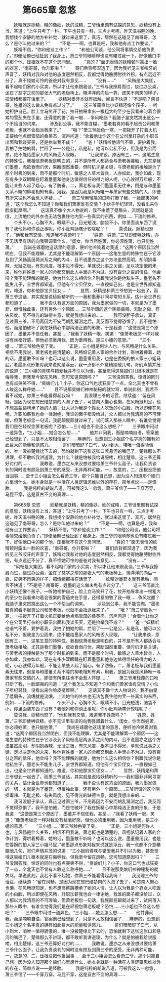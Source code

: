 # 　　第665章 忽悠
　　妖精就是妖精，精的像妖，妖的成精，三爷话里颇有试探的意思，妖精没有上当，答道：“上午只考了一科，下午也只有一科，三点才考呢，昨天温书睡的晚，我想找个安静的地方补补觉，就过来这里了，真巧，居然在这碰见了南哥哥，怎么？是你叫他过来的？”
　　“不是——啊，也算是吧，我和他有点工作要谈。”
　　妖精不信，“你和他谈工作？”
　　“和他公司谈，他公司将事情交给他负责了。”即便话题已经扯到了我身上，萧三爷的眼睛却也没有瞄过我一下，好像他口中的那个他，压根就不在这个房间里。
　　“真的？”面无表情的妖精顿时露出一脸的欢喜，“南哥哥，你升职啦？”
　　哥们后背都湿透了，因为我听见三爷咬牙的声音了，妖精对我和对他的态度迥然相反，我都觉得她胳膊肘往外拐，有点远近不分了，真不怪她可怜的爸爸对我有意见……
　　“没有……”
　　“风畅是大集团，看不起咱们家的小买卖，所以才让他来跟我谈。”三爷与我擦肩而过，绕过办公桌，坐在了慈字之前的那张大气的老板椅上，懒洋洋的向后一靠，皮笑不肉笑的样子，把情绪都撂在话里了。
　　妖精对墨菲本就有抵触，闻言不快道：“不是吧？南哥哥，姓墨的这么做未免有点过分了。”
　　这三爷简直比小妖精还像个孩子，一听她袒护自己，脸上立马笑开了花，拉开抽屉拿出一根粗大的至少在我看来叼着会很累的雪茄夹在手里，还得意的瞥了我一眼……争风吃醋？我脑子里突然跳出这么一个不恰当的词来。
　　涉及到公事，我不能含糊，“墨老若真的看不起贵公司和萧老板，也就不会指派我来了。”
　　“哦？”萧三爷脸色一寒，一把拨开了打着火机正要给他点燃雪茄的桑英杰，沉声问道：“合着他让你这个在公司里打杂的小职员出面和我谈买买，还是抬举我不成？”
　　“爸！”妖精听他语气不善，要护着我，我拍了拍她的肩，拦阻了——公是公，私是私，他可以公私不分，但我是为公而来，绝不能给墨家人的风畅丢人现眼。
　　“让我来谈，原因有三，一，这笔生意的特殊性，我相信萧老板是明白的，并不是所有人都适合与萧老板接触，尤其是我们墨董，虎欲食而爪伏，果断固然重要，但时机才是关键，与萧老板的接触是为了那个时机的到来，而不是那个时机，敏感之人草木皆兵，人亦如此，我亦如此，现在有多少双眼睛在盯着墨董和他身边值得信任的得力的人呢，小心驶得万年船，不能让某些人起了疑心，有了防备，二，萧老板与我们墨董素无往来，倒是与和墨董关系不睦的柳老相知有素，用我，是因为我是风畅唯一与萧家有些交情的人，即便有所来往也不会惹人怀疑……”
　　萧三爷用轻蔑的口吻打断了我，一脸鄙夷的问道：“这个我怎么不知道？你和我们萧家谁有交情？小伙子年纪轻轻，没看出来你脸皮挺厚啊。”
　　这话真不像个大人物说的，我不由蹙了蹙眉头，流氓就是流氓，上流地位的外衣也无法包裹住他内里一些真实的东西，例如……下流的修养。
　　个头不小，心胸不大，眼睛不小，目光短浅，脑袋不小，你里面装东西了没有？我他妈和你谈正事呢，你小肚鸡肠瞎计较啥呢？！
　　莫说我，妖精也怒了，“他和我有交情，难道我不姓萧吗？”
　　“姓萧，姓萧，”三爷即使哄妖精，亦不无话里有话的向我强调着什么，“闺女，你当然姓萧，你必须姓萧，也只能姓萧。”
　　我尚在琢磨他这话里的意思，便听他冷笑着对我道：“这两个原因我当然明白，但我不能理解，尤其是不能理解第一个原因——这笔生意的特殊性在于它涉及到了风畅高层两派系之间的内斗，且不说墨亦之这个方法虽然高明，却阴损毒辣、无耻之极，有失风度，根本见不得光，单就说此事之关键，足以决定他的未来，称他将姓墨一家人的命都交到此人手里亦不为过，没有百分之百的信任，他会吗？我不能理解的就是，他为什么这么相信你？别跟我说你是他私生子，墨老头不能生儿子，全世界都知道，但他有个宝贝侄女，一直视如己出，也是全世界都知道的，难道，你和他那宝贝侄女……”
　　显然，妖精是和萧三爷想到一起去了，而萧三爷这话，其实就是说给妖精听的——我和墨菲非同寻常的关系，估计全世界也都知道了……
　　我不否认有这方面的原因，我为墨家做的一切，本就是为了墨菲，但惟独此事，还有另外一个原因……三爷所谓的这个阴损毒辣、无耻之极、有失风度、见不得光的缺德主意，就是我想出来的……
　　我可没胆子承认，真正见过萧三爷，不用再因为不安而胡乱猜测之后，我反而不觉得恐惧了，我不是怕他，而是怕破坏了我在妖精心中那纯洁正直的形象，于是我道：“这便是第三个原因了，墨董并不信任我，甚至……”我看了妖精一眼，笑道：“像萧老板您一样对我没有丝毫好感，但他必须重用我，因为重用我，是三小姐的意思。”
　　“三小姐……”萧三爷脸色变了变。
　　“正是，三小姐是何许人也，与风畅是什么关系，相信不用我说，萧老板也是清楚的，风畅惦记着人家的合作计划，得哄着捧着，她的话，墨董敢不听吗？也可以这么说，墨董重用我，也是在委婉的拍人家三小姐马屁，”老墨那点形象对我来说就是浮云，我一点都不介意糟蹋他几句，哥们声情并茂的说道：“三小姐的青睐与错爱我并不引以为傲，甚至觉得这臭娘们儿根本就是在侮辱我，但我至今留在风畅，您可知道原因吗？”
　　三爷没回答我，惊讶的同时也有点哭笑不得，“臭娘们儿？小子，你这口气也忒狂妄了一点，全北天也不曾有人敢这么称呼她……”
　　且不说那臭娘们神神秘秘的就欠骂，单说此刻，我若不看不起她，你萧三爷能看得起我吗？
　　我没理三爷的话茬，继续道：“留在风畅，是因为现在想巴结楚南的人海了去了，可楚南人懒心也懒，在风畅挺知足，也不想高薪跳槽承了她的人情，让人以为我是个靠女人吃饭的小白脸，所以即便在风畅，升职加薪我也会一律谢绝，我谁的面子都没给过，众人都以为我清高的不可理喻，但萧老板您一句话，我屁颠屁颠就过来了，试问落入那些人眼中，有谁会觉得我们是在轻视您萧老板呢？恐怕……三小姐也不会这么想吧？”
　　三爷眼中闪过一道异色，“三小姐……她会怎么想……”
　　他并非问我，而是喃喃自语，答案他已经想到了，只是不太敢相信罢了……麻痹的，没想到三小姐这个名字真的拥有如此巨大的能量和诱惑力。
　　哥们暗暗舒了口气，从小到大，咱唯一值得骄傲的，唯一没被楚缘比下去的，恐怕就剩下这张这张口若悬河的嘴巴了，楚缘那么不讲理，都不敢听我讲道理，为什么？就是怕被我给说服喽，相比楚缘，这三爷还算好对付的……
　　我敢说，墨亦之从来没想过要给萧三爷什么面子，让我负责谈判的同时没有顾及到萧三爷的感受，无非两种可能，一，故意的，二，压根没把他当回事……至于三小姐会怎么看萧三爷，那个只能自己想，因为没人知道那个娘们心里想什么，她本身就是一种活在人类逻辑思维以外的存在，简单点说——是怪胎。
　　我是纯粹的胡说八道，可被我这么一忽悠，萧三爷信了——千穿万穿，马屁不穿，这是亘古不变的真理……

　　第665章 忽悠
　　妖精就是妖精，精的像妖，妖的成精，三爷话里颇有试探的意思，妖精没有上当，答道：“上午只考了一科，下午也只有一科，三点才考呢，昨天温书睡的晚，我想找个安静的地方补补觉，就过来这里了，真巧，居然在这碰见了南哥哥，怎么？是你叫他过来的？”
　　“不是——啊，也算是吧，我和他有点工作要谈。”
　　妖精不信，“你和他谈工作？”
　　“和他公司谈，他公司将事情交给他负责了。”即便话题已经扯到了我身上，萧三爷的眼睛却也没有瞄过我一下，好像他口中的那个他，压根就不在这个房间里。
　　“真的？”面无表情的妖精顿时露出一脸的欢喜，“南哥哥，你升职啦？”
　　哥们后背都湿透了，因为我听见三爷咬牙的声音了，妖精对我和对他的态度迥然相反，我都觉得她胳膊肘往外拐，有点远近不分了，真不怪她可怜的爸爸对我有意见……
　　“没有……”
　　“风畅是大集团，看不起咱们家的小买卖，所以才让他来跟我谈。”三爷与我擦肩而过，绕过办公桌，坐在了慈字之前的那张大气的老板椅上，懒洋洋的向后一靠，皮笑不肉笑的样子，把情绪都撂在话里了。
　　妖精对墨菲本就有抵触，闻言不快道：“不是吧？南哥哥，姓墨的这么做未免有点过分了。”
　　这三爷简直比小妖精还像个孩子，一听她袒护自己，脸上立马笑开了花，拉开抽屉拿出一根粗大的至少在我看来叼着会很累的雪茄夹在手里，还得意的瞥了我一眼……争风吃醋？我脑子里突然跳出这么一个不恰当的词来。
　　涉及到公事，我不能含糊，“墨老若真的看不起贵公司和萧老板，也就不会指派我来了。”
　　“哦？”萧三爷脸色一寒，一把拨开了打着火机正要给他点燃雪茄的桑英杰，沉声问道：“合着他让你这个在公司里打杂的小职员出面和我谈买买，还是抬举我不成？”
　　“爸！”妖精听他语气不善，要护着我，我拍了拍她的肩，拦阻了——公是公，私是私，他可以公私不分，但我是为公而来，绝不能给墨家人的风畅丢人现眼。
　　“让我来谈，原因有三，一，这笔生意的特殊性，我相信萧老板是明白的，并不是所有人都适合与萧老板接触，尤其是我们墨董，虎欲食而爪伏，果断固然重要，但时机才是关键，与萧老板的接触是为了那个时机的到来，而不是那个时机，敏感之人草木皆兵，人亦如此，我亦如此，现在有多少双眼睛在盯着墨董和他身边值得信任的得力的人呢，小心驶得万年船，不能让某些人起了疑心，有了防备，二，萧老板与我们墨董素无往来，倒是与和墨董关系不睦的柳老相知有素，用我，是因为我是风畅唯一与萧家有些交情的人，即便有所来往也不会惹人怀疑……”
　　萧三爷用轻蔑的口吻打断了我，一脸鄙夷的问道：“这个我怎么不知道？你和我们萧家谁有交情？小伙子年纪轻轻，没看出来你脸皮挺厚啊。”
　　这话真不像个大人物说的，我不由蹙了蹙眉头，流氓就是流氓，上流地位的外衣也无法包裹住他内里一些真实的东西，例如……下流的修养。
　　个头不小，心胸不大，眼睛不小，目光短浅，脑袋不小，你里面装东西了没有？我他妈和你谈正事呢，你小肚鸡肠瞎计较啥呢？！
　　莫说我，妖精也怒了，“他和我有交情，难道我不姓萧吗？”
　　“姓萧，姓萧，”三爷即使哄妖精，亦不无话里有话的向我强调着什么，“闺女，你当然姓萧，你必须姓萧，也只能姓萧。”
　　我尚在琢磨他这话里的意思，便听他冷笑着对我道：“这两个原因我当然明白，但我不能理解，尤其是不能理解第一个原因——这笔生意的特殊性在于它涉及到了风畅高层两派系之间的内斗，且不说墨亦之这个方法虽然高明，却阴损毒辣、无耻之极，有失风度，根本见不得光，单就说此事之关键，足以决定他的未来，称他将姓墨一家人的命都交到此人手里亦不为过，没有百分之百的信任，他会吗？我不能理解的就是，他为什么这么相信你？别跟我说你是他私生子，墨老头不能生儿子，全世界都知道，但他有个宝贝侄女，一直视如己出，也是全世界都知道的，难道，你和他那宝贝侄女……”
　　显然，妖精是和萧三爷想到一起去了，而萧三爷这话，其实就是说给妖精听的——我和墨菲非同寻常的关系，估计全世界也都知道了……
　　我不否认有这方面的原因，我为墨家做的一切，本就是为了墨菲，但惟独此事，还有另外一个原因……三爷所谓的这个阴损毒辣、无耻之极、有失风度、见不得光的缺德主意，就是我想出来的……
　　我可没胆子承认，真正见过萧三爷，不用再因为不安而胡乱猜测之后，我反而不觉得恐惧了，我不是怕他，而是怕破坏了我在妖精心中那纯洁正直的形象，于是我道：“这便是第三个原因了，墨董并不信任我，甚至……”我看了妖精一眼，笑道：“像萧老板您一样对我没有丝毫好感，但他必须重用我，因为重用我，是三小姐的意思。”
　　“三小姐……”萧三爷脸色变了变。
　　“正是，三小姐是何许人也，与风畅是什么关系，相信不用我说，萧老板也是清楚的，风畅惦记着人家的合作计划，得哄着捧着，她的话，墨董敢不听吗？也可以这么说，墨董重用我，也是在委婉的拍人家三小姐马屁，”老墨那点形象对我来说就是浮云，我一点都不介意糟蹋他几句，哥们声情并茂的说道：“三小姐的青睐与错爱我并不引以为傲，甚至觉得这臭娘们儿根本就是在侮辱我，但我至今留在风畅，您可知道原因吗？”
　　三爷没回答我，惊讶的同时也有点哭笑不得，“臭娘们儿？小子，你这口气也忒狂妄了一点，全北天也不曾有人敢这么称呼她……”
　　且不说那臭娘们神神秘秘的就欠骂，单说此刻，我若不看不起她，你萧三爷能看得起我吗？
　　我没理三爷的话茬，继续道：“留在风畅，是因为现在想巴结楚南的人海了去了，可楚南人懒心也懒，在风畅挺知足，也不想高薪跳槽承了她的人情，让人以为我是个靠女人吃饭的小白脸，所以即便在风畅，升职加薪我也会一律谢绝，我谁的面子都没给过，众人都以为我清高的不可理喻，但萧老板您一句话，我屁颠屁颠就过来了，试问落入那些人眼中，有谁会觉得我们是在轻视您萧老板呢？恐怕……三小姐也不会这么想吧？”
　　三爷眼中闪过一道异色，“三小姐……她会怎么想……”
　　他并非问我，而是喃喃自语，答案他已经想到了，只是不太敢相信罢了……麻痹的，没想到三小姐这个名字真的拥有如此巨大的能量和诱惑力。
　　哥们暗暗舒了口气，从小到大，咱唯一值得骄傲的，唯一没被楚缘比下去的，恐怕就剩下这张这张口若悬河的嘴巴了，楚缘那么不讲理，都不敢听我讲道理，为什么？就是怕被我给说服喽，相比楚缘，这三爷还算好对付的……
　　我敢说，墨亦之从来没想过要给萧三爷什么面子，让我负责谈判的同时没有顾及到萧三爷的感受，无非两种可能，一，故意的，二，压根没把他当回事……至于三小姐会怎么看萧三爷，那个只能自己想，因为没人知道那个娘们心里想什么，她本身就是一种活在人类逻辑思维以外的存在，简单点说——是怪胎。
　　我是纯粹的胡说八道，可被我这么一忽悠，萧三爷信了——千穿万穿，马屁不穿，这是亘古不变的真理……
